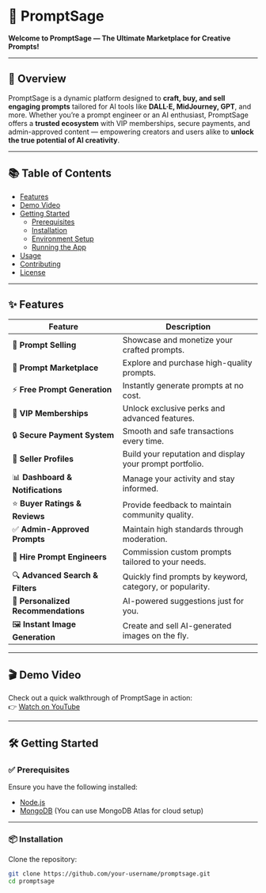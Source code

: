 # 🚀 PromptSage

**Welcome to PromptSage — The Ultimate Marketplace for Creative Prompts!**

---

## 🌟 Overview

PromptSage is a dynamic platform designed to **craft, buy, and sell engaging prompts** tailored for AI tools like **DALL·E, MidJourney, GPT**, and more. Whether you’re a prompt engineer or an AI enthusiast, PromptSage offers a **trusted ecosystem** with VIP memberships, secure payments, and admin-approved content — empowering creators and users alike to **unlock the true potential of AI creativity**.

---

## 📚 Table of Contents

- [Features](#features)  
- [Demo Video](#demo-video)  
- [Getting Started](#getting-started)  
  - [Prerequisites](#prerequisites)  
  - [Installation](#installation)  
  - [Environment Setup](#environment-setup)  
  - [Running the App](#running-the-app)  
- [Usage](#usage)  
- [Contributing](#contributing)  
- [License](#license)  

---

## ✨ Features

| Feature                             | Description                                                                 |
|-------------------------------------|-----------------------------------------------------------------------------|
| 🎨 **Prompt Selling**               | Showcase and monetize your crafted prompts.                                |
| 🛒 **Prompt Marketplace**           | Explore and purchase high-quality prompts.                                 |
| ⚡ **Free Prompt Generation**       | Instantly generate prompts at no cost.                                     |
| 💎 **VIP Memberships**              | Unlock exclusive perks and advanced features.                              |
| 🔒 **Secure Payment System**        | Smooth and safe transactions every time.                                   |
| 👤 **Seller Profiles**              | Build your reputation and display your prompt portfolio.                   |
| 📊 **Dashboard & Notifications**    | Manage your activity and stay informed.                                    |
| ⭐ **Buyer Ratings & Reviews**      | Provide feedback to maintain community quality.                            |
| ✅ **Admin-Approved Prompts**       | Maintain high standards through moderation.                                |
| 🤝 **Hire Prompt Engineers**        | Commission custom prompts tailored to your needs.                          |
| 🔍 **Advanced Search & Filters**    | Quickly find prompts by keyword, category, or popularity.                  |
| 🧠 **Personalized Recommendations** | AI-powered suggestions just for you.                                       |
| 🖼️ **Instant Image Generation**     | Create and sell AI-generated images on the fly.                            |

---

## 🎬 Demo Video

Check out a quick walkthrough of PromptSage in action:  
👉 [Watch on YouTube](https://www.youtube.com/watch?v=P1j9AOkzhqU)

---

## 🛠️ Getting Started

### ✅ Prerequisites

Ensure you have the following installed:

- [Node.js](https://nodejs.org/)
- [MongoDB](https://www.mongodb.com/) (You can use MongoDB Atlas for cloud setup)

---

### 📦 Installation

Clone the repository:

```bash
git clone https://github.com/your-username/promptsage.git
cd promptsage
